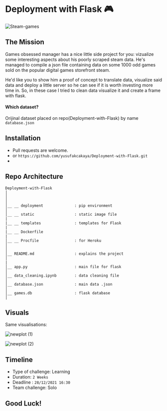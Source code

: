 # Deployment with Flask 🎮

![Steam-games](https://user-images.githubusercontent.com/46165841/147483259-88fd2430-1809-4fa3-a0d8-6d6a9d2531bd.jpeg)

## The Mission

Games obsessed manager has a nice little side project for you: vizualize some interesting aspects about his poorly scraped steam data. He's managed to compile a json file containing data on some 1000 odd games sold on the popular digital games storefront steam.

He'd like you to show him a proof of concept to translate data, visualize said data and deploy a little server so he can see if it is worth investing more time in.
So, in these case I tried to clean data visualize it and create a frame with flask.


#### Which dataset?

Orijinal dataset placed on repo(Deployment-with-Flask) by name ``` database.json ``` 


## Installation

- Pull requests are welcome.
- or ```https://github.com/yusufakcakaya/Deployment-with-Flask.git```
- 

## Repo Architecture 

```
Deployment-with-Flask
│
│   
│  
│__ __ deployment              : pip environment
│
│__ __ static                  : static image file
|
|__ __ templates               : templates for Flask
|
|__ __ Dockerfile              
|
│__ __ Procfile                : for Heroku
│
│ 
│__ README.md                  : explains the project
│
|
│__ app.py                     : main file for flask
│  
│__ data_cleaning.ipynb        : data cleaning file
│
│__ database.json              : main data .json
│                
│__ games.db                   : flask database
│

```


## Visuals

Same visualisations:

![newplot (1)](https://user-images.githubusercontent.com/46165841/147486469-4b8ce8a4-6011-4598-a5be-d1e2aebbf1bf.png)

![newplot (2)](https://user-images.githubusercontent.com/46165841/147486500-7b51b3ac-bece-4df4-9168-94e00f277ca2.png)
## Timeline

- Type of challenge: Learning
- Duration: `2 Weeks`
- Deadline : `28/12/2021 16:30`
- Team challenge: Solo

## Good Luck!
